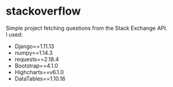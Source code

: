 # stackoverflow

Simple project fetching questions from the Stack Exchange API.</br>
I used:
<ul>
  <li>Django==1.11.13</li> 
  <li>numpy==1.14.3</li>
  <li>requests==2.18.4</li>
  <li>Bootstrap==4.1.0</li>
  <li>Highcharts==v6.1.0</li>
  <li>DataTables==1.10.16</li>
</ul>
